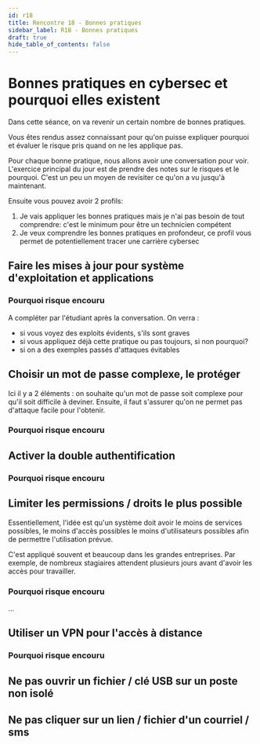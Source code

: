 ```yaml
---
id: r18
title: Rencontre 18 - Bonnes pratiques
sidebar_label: R18 - Bonnes pratiques
draft: true
hide_table_of_contents: false
---
```


# Bonnes pratiques en cybersec et pourquoi elles existent

Dans cette séance, on va revenir un certain nombre de bonnes pratiques.

Vous êtes rendus assez connaissant pour qu'on puisse expliquer pourquoi et évaluer le risque pris quand on ne les
applique pas.

Pour chaque bonne pratique, nous allons avoir une conversation pour voir. L'exercice principal du jour
est de prendre des notes sur le risques et le pourquoi. C'est un peu un moyen de revisiter ce qu'on a vu
jusqu'à maintenant.

Ensuite vous pouvez avoir 2 profils:
1. Je vais appliquer les bonnes pratiques mais je n'ai pas besoin de tout comprendre: c'est le minimum pour être un technicien compétent
2. Je veux comprendre les bonnes pratiques en profondeur, ce profil vous permet de potentiellement tracer une carrière cybersec

## Faire les mises à jour pour système d'exploitation et applications

### Pourquoi risque encouru

A compléter par l'étudiant après la conversation. On verra :
- si vous voyez des exploits évidents, s'ils sont graves
- si vous appliquez déjà cette pratique ou pas toujours, si non pourquoi?
- si on a des exemples passés d'attaques évitables

## Choisir un mot de passe complexe, le protéger

Ici il y a 2 éléments : on souhaite qu'un mot de passe soit complexe pour qu'il soit difficile à deviner.
Ensuite, il faut s'assurer qu'on ne permet pas d'attaque facile pour l'obtenir.

### Pourquoi risque encouru

## Activer la double authentification

### Pourquoi risque encouru

## Limiter les permissions / droits le plus possible

Essentiellement, l'idée est qu'un système doit avoir le moins de services possibles, le moins d'accès possibles
le moins d'utilisateurs possibles afin de permettre l'utilisation prévue.

C'est appliqué souvent et beaucoup dans les grandes entreprises. Par exemple, de nombreux stagiaires attendent
plusieurs jours avant d'avoir les accès pour travailler.

### Pourquoi risque encouru

...

## Utiliser un VPN pour l'accès à distance

### Pourquoi risque encouru

## Ne pas ouvrir un fichier / clé USB sur un poste non isolé

###

## Ne pas cliquer sur un lien / fichier d'un courriel / sms 

###
